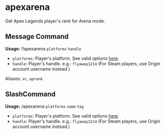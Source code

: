 # apexarena

Get Apex Legends player's rank for Arena mode.

## Message Command

**Usage:** !!apexarena `platforms` `handle`

- `platforms`: Player's platform. See valid options [here](/docs/apex/platforms).
- `handle`: Player's handle. e.g.: `flyaway1214` (For Steam players, use Origin account username instead.)

Aliases: `ar`, `aprank`

## SlashCommand

**Usage:** /apexarena `platforms` `name` `tag`

- `platforms`: Player's platform. See valid options [here](/docs/apex/platforms).
- `handle`: Player's handle. e.g.: `flyaway1214` (For Steam players, use Origin account username instead.)